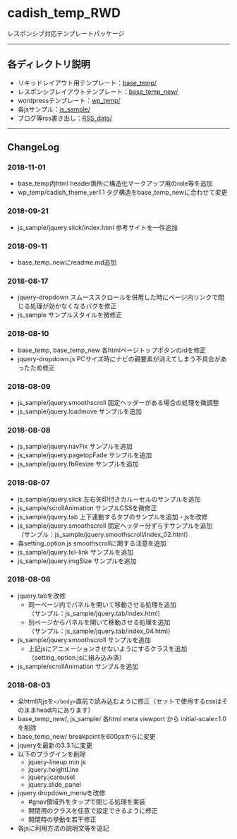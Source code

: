 # cadish_temp_RWD
レスポンシブ対応テンプレートパッケージ

---

## 各ディレクトリ説明

- リキッドレイアウト用テンプレート：[base_temp/](base_temp/)
- レスポンシブレイアウトテンプレート：[base_temp_new/](base_temp_new/)
- wordpressテンプレート：[wp_temp/](wp_temp/)
- 各jsサンプル：[js_sample/](js_sample/)
- ブログ等rss書き出し：[RSS_data/](RSS_data/)

---

## ChangeLog

### 2018-11-01
- base_temp内html header箇所に構造化マークアップ用のrole等を追加
- wp_temp/cadish_theme_ver1.1 タグ構造をbase_temp_newに合わせて変更

### 2018-09-21
- js_sample/jquery.slick/index.html 参考サイトを一件追加


### 2018-09-11
- base_temp_newにreadme.md追加


### 2018-08-17
- jquery-dropdown スムーススクロールを併用した時にページ内リンクで閉じる処理が効かなくなるバグを修正
- js_sample サンプルスタイルを微修正


### 2018-08-10
- base_temp, base_temp_new 各htmlページトップボタンのidを修正
- jquery-dropdown.js PCサイズ時にナビの親要素が消えてしまう不具合があったため修正


### 2018-08-09
- js_sample/jquery.smoothscroll 固定ヘッダーがある場合の処理を微調整
- js_sample/jquery.loadmove サンプルを追加


### 2018-08-08
- js_sample/jquery.navFix サンプルを追加
- js_sample/jquery.pagetopFade サンプルを追加
- js_sample/jquery.fbResize サンプルを追加


### 2018-08-07
- js_sample/jquery.slick 左右矢印付きカルーセルのサンプルを追加
- js_sample/scrollAnimation サンプルCSSを微修正
- js_sample/jquery.tab 上下連動するタブのサンプルを追加・jsを改修
- js_sample/jquery.smoothscroll 固定ヘッダー分ずらすサンプルを追加<br>
（サンプル：js_sample/jquery.smoothscroll/index_02.html）
- 各setting_option.js smoothscrollに関する注意を追加
- js_sample/jquery.tel-link サンプルを追加
- js_sample/jquery.imgSize サンプルを追加


### 2018-08-06
- jquery.tabを改修
  - 同一ページ内でパネルを開いて移動させる処理を追加<br>
  （サンプル：js_sample/jquery.tab/index.html）
  - 別ページからパネルを開いて移動させる処理を追加<br>
	（サンプル：js_sample/jquery.tab/index_04.html）
- js_sample/jquery.smoothscroll サンプルを追加
  - 上記jsにアニメーションさせないようにするクラスを追加（setting_option.jsに組み込み済）
- js_sample/scrollAnimation サンプルを追加


### 2018-08-03
- 全html内jsを`</body>`直前で読み込むように修正（セットで使用するcssはそのままhead内にあります）
- base_temp_new/, js_sample/ 各html meta viewport から initial-scale=1.0 を削除
- base_temp_new/ breakpointを600pxからに変更
- jqueryを最新の3.3.1に変更
- 以下のプラグインを削除
  - jquery-lineup.min.js
  - jquery.heightLine
  - jquery.jcarousel
  - jquery.slide_panel
- jquery.dropdown_menuを改修
  - #gnav領域外をタップで閉じる処理を実装
  - 開閉用のクラスを任意で設定できるように修正
  - 開閉時の挙動を若干修正
- 各jsに利用方法の説明文等を追記